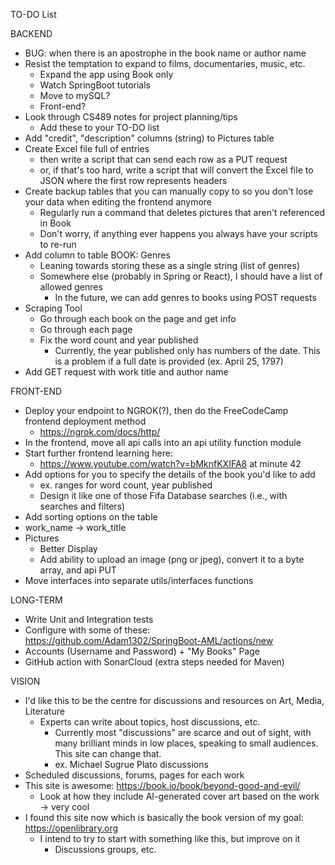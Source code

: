 TO-DO List

BACKEND
- BUG: when there is an apostrophe in the book name or author name
- Resist the temptation to expand to films, documentaries, music, etc.
  - Expand the app using Book only
  - Watch SpringBoot tutorials
  - Move to mySQL?
  - Front-end?
- Look through CS489 notes for project planning/tips
  - Add these to your TO-DO list
- Add "credit", "description" columns (string) to Pictures table
- Create Excel file full of entries
  - then write a script that can send each row as a PUT request
  - or, if that's too hard, write a script that will convert the Excel file to JSON where the first row represents headers
- Create backup tables that you can manually copy to so you don't lose your data when editing the frontend anymore
  - Regularly run a command that deletes pictures that aren't referenced in Book
  - Don't worry, if anything ever happens you always have your scripts to re-run
- Add column to table BOOK: Genres
  - Leaning towards storing these as a single string (list of genres)
  - Somewhere else (probably in Spring or React), I should have a list of allowed genres
    - In the future, we can add genres to books using POST requests
- Scraping Tool
  - Go through each book on the page and get info
  - Go through each page
  - Fix the word count and year published
    - Currently, the year published only has numbers of the date. This is a problem if a full date is provided (ex. April 25, 1797)
- Add GET request with work title and author name

FRONT-END
- Deploy your endpoint to NGROK(?), then do the FreeCodeCamp frontend deployment method
  - https://ngrok.com/docs/http/
- In the frontend, move all api calls into an api utility function module
- Start further frontend learning here:
  - https://www.youtube.com/watch?v=bMknfKXIFA8 at minute 42
- Add options for you to specify the details of the book you'd like to add
  - ex. ranges for word count, year published
  - Design it like one of those Fifa Database searches (i.e., with searches and filters)
- Add sorting options on the table
- work_name -> work_title
- Pictures
  - Better Display
  - Add ability to upload an image (png or jpeg), convert it to a byte array, and api PUT
- Move interfaces into separate utils/interfaces functions


LONG-TERM
- Write Unit and Integration tests
- Configure with some of these: https://github.com/Adam1302/SpringBoot-AML/actions/new
- Accounts (Username and Password) + "My Books" Page
- GitHub action with SonarCloud (extra steps needed for Maven)

VISION
- I'd like this to be the centre for discussions and resources on Art, Media, Literature
  - Experts can write about topics, host discussions, etc.
    - Currently most "discussions" are scarce and out of sight, with many brilliant minds in low places, speaking to small audiences. This site can change that.
    - ex. Michael Sugrue Plato discussions
- Scheduled discussions, forums, pages for each work
- This site is awesome: https://book.io/book/beyond-good-and-evil/
  - Look at how they include AI-generated cover art based on the work -> very cool
- I found this site now which is basically the book version of my goal: https://openlibrary.org
  - I intend to try to start with something like this, but improve on it
    - Discussions groups, etc.

